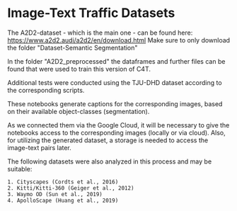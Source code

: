 # Image-Text Traffic Datasets

The A2D2-dataset - which is the main one - can be found here: https://www.a2d2.audi/a2d2/en/download.html
Make sure to only download the folder "Dataset-Semantic Segmentation"

In the folder "A2D2_preprocessed" the dataframes and further files can be found that were used to train this version of C4T.


Additional tests were conducted using the TJU-DHD dataset according to the corresponding scripts.

These notebooks generate captions for the corresponding images, based on their available object-classes (segmentation).


As we connected them via the Google Cloud, it will be necessary to give the notebooks access to the corresponding images (locally or via cloud).
Also, for utilizing the generated dataset, a storage is needed to access the image-text pairs later. 


The following datasets were also analyzed in this process and may be suitable: 

    1. Cityscapes (Cordts et al., 2016)
    2. Kitti/Kitti-360 (Geiger et al., 2012)
    3. Waymo OD (Sun et al., 2019)
    4. ApolloScape (Huang et al., 2019)